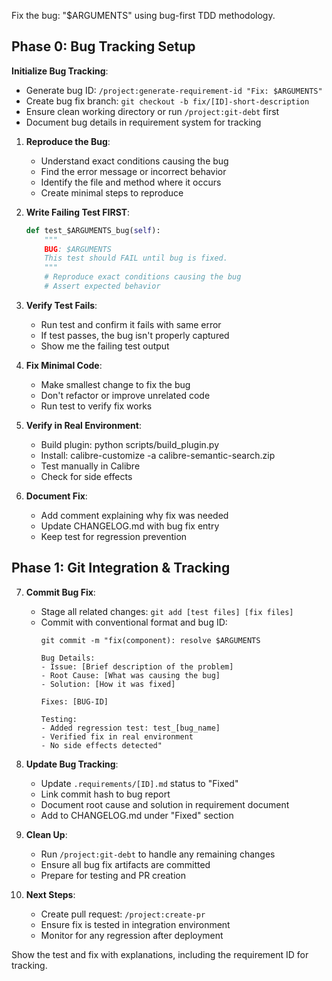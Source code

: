 Fix the bug: "$ARGUMENTS" using bug-first TDD methodology.

## Phase 0: Bug Tracking Setup
**Initialize Bug Tracking**:
- Generate bug ID: `/project:generate-requirement-id "Fix: $ARGUMENTS"`
- Create bug fix branch: `git checkout -b fix/[ID]-short-description`
- Ensure clean working directory or run `/project:git-debt` first
- Document bug details in requirement system for tracking

1. **Reproduce the Bug**:
   - Understand exact conditions causing the bug
   - Find the error message or incorrect behavior
   - Identify the file and method where it occurs
   - Create minimal steps to reproduce

2. **Write Failing Test FIRST**:
   ```python
   def test_$ARGUMENTS_bug(self):
       """
       BUG: $ARGUMENTS
       This test should FAIL until bug is fixed.
       """
       # Reproduce exact conditions causing the bug
       # Assert expected behavior
   ```

3. **Verify Test Fails**:
   - Run test and confirm it fails with same error
   - If test passes, the bug isn't properly captured
   - Show me the failing test output

4. **Fix Minimal Code**:
   - Make smallest change to fix the bug
   - Don't refactor or improve unrelated code
   - Run test to verify fix works

5. **Verify in Real Environment**:
   - Build plugin: python scripts/build_plugin.py
   - Install: calibre-customize -a calibre-semantic-search.zip
   - Test manually in Calibre
   - Check for side effects

6. **Document Fix**:
   - Add comment explaining why fix was needed
   - Update CHANGELOG.md with bug fix entry
   - Keep test for regression prevention

## Phase 1: Git Integration & Tracking

7. **Commit Bug Fix**:
   - Stage all related changes: `git add [test files] [fix files]`
   - Commit with conventional format and bug ID:
     ```
     git commit -m "fix(component): resolve $ARGUMENTS
     
     Bug Details:
     - Issue: [Brief description of the problem]
     - Root Cause: [What was causing the bug]
     - Solution: [How it was fixed]
     
     Fixes: [BUG-ID]
     
     Testing:
     - Added regression test: test_[bug_name]
     - Verified fix in real environment
     - No side effects detected"
     ```

8. **Update Bug Tracking**:
   - Update `.requirements/[ID].md` status to "Fixed"
   - Link commit hash to bug report
   - Document root cause and solution in requirement document
   - Add to CHANGELOG.md under "Fixed" section

9. **Clean Up**:
   - Run `/project:git-debt` to handle any remaining changes
   - Ensure all bug fix artifacts are committed
   - Prepare for testing and PR creation

10. **Next Steps**:
    - Create pull request: `/project:create-pr`
    - Ensure fix is tested in integration environment
    - Monitor for any regression after deployment

Show the test and fix with explanations, including the requirement ID for tracking.